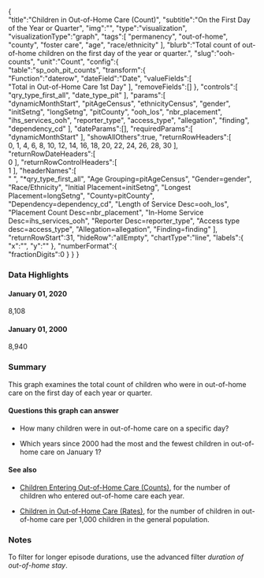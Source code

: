 {  
   "title":"Children in Out-of-Home Care (Count)",
   "subtitle":"On the First Day of the Year or Quarter",
   "img":"",
   "type":"visualization",
   "visualizationType":"graph",
   "tags":[
      "permanency",
      "out-of-home",
      "county",
      "foster care",
      "age",
      "race/ethnicity"
   ],
   "blurb":"Total count of out-of-home children on the first day of the year or quarter.",
   "slug":"ooh-counts",
   "unit":"Count",
   "config":{  
      "table":"sp_ooh_pit_counts",
      "transform":{  
         "Function":"daterow",
         "dateField":"Date",
         "valueFields":[  
            "Total in Out-of-Home Care 1st Day"
         ],
         "removeFields":[]
      },
      "controls":[  
         "qry_type_first_all",
         "date_type_pit"
      ],
      "params":[  
         "dynamicMonthStart",
         "pitAgeCensus",
         "ethnicityCensus",
         "gender",
         "initSetng",
         "longSetng",
         "pitCounty",
         "ooh_los",
         "nbr_placement",
         "ihs_services_ooh",
         "reporter_type",
         "access_type",
         "allegation",
         "finding",
         "dependency_cd"
      ],
      "dateParams":[],
      "requiredParams":[  
         "dynamicMonthStart"
      ],
      "showAllOthers":true,
      "returnRowHeaders":[  
         0,
         1,
         4,
         6,
         8,
         10,
         12,
         14,
         16,
         18,
         20,
         22,
         24,
         26,
         28,
         30
      ],
      "returnRowDateHeaders":[  
         0
      ],
      "returnRowControlHeaders":[  
         1
      ],
      "headerNames":[  
         "&nbsp;",
         "*qry_type_first_all",
         "Age Grouping=pitAgeCensus",
         "Gender=gender",
         "Race/Ethnicity",
         "Initial Placement=initSetng",
         "Longest Placement=longSetng",
         "County=pitCounty",
         "Dependency=dependency_cd",
         "Length of Service Desc=ooh_los",
         "Placement Count Desc=nbr_placement",
         "In-Home Service Desc=ihs_services_ooh",
         "Reporter Desc=reporter_type",
         "Access type desc=access_type",
         "Allegation=allegation",
         "Finding=finding"
      ],
      "returnRowStart":31,
      "hideRow":"allEmpty",
      "chartType":"line",
      "labels":{  
         "x":"",
         "y":""
      },
      "numberFormat":{  
         "fractionDigits":0
      }
   }
}

### Data Highlights

<div class="stat">
    <h4>January 01, 2020</h4>
    <p>8,108</p>
</div>

<div class="stat">
    <h4>January 01, 2000</h4>
    <p>8,940</p>
</div>

### Summary

This graph examines the total count of children who were in out-of-home care on the first day of each year or quarter. 

#### Questions this graph can answer

- How many children were in out-of-home care on a specific day?

- Which years since 2000 had the most and the fewest children in out-of-home care on January 1?

#### See also

- [Children Entering Out-of-Home Care (Counts)](https://portal.cssat.org/visualizations/ooh-entry-counts), for the number of children who entered out-of-home care each year.

- [Children in Out-of-Home Care (Rates)](https://portal.cssat.org/visualizations/ooh-rates), for the number of children in out-of-home care per 1,000 children in the general population.

### Notes

 To filter for longer episode durations, use the advanced filter *duration of out-of-home stay*.

